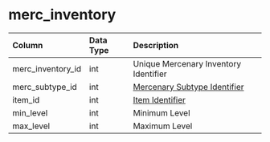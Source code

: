 # merc\_inventory

| Column | Data Type | Description |
| :--- | :--- | :--- |
| merc\_inventory\_id | int | Unique Mercenary Inventory Identifier |
| merc\_subtype\_id | int | [Mercenary Subtype Identifier](merc_subtypes.md) |
| item\_id | int | [Item Identifier](../../../schema/categories/items/items.md) |
| min\_level | int | Minimum Level |
| max\_level | int | Maximum Level |

